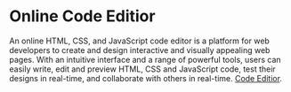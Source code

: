 # Online Code Editior

An online HTML, CSS, and JavaScript code editor is a platform for web developers to create and design interactive and visually appealing web pages. With an intuitive interface and a range of powerful tools, users can easily write, edit and preview HTML, CSS and JavaScript code, test their designs in real-time, and collaborate with others in real-time. [Code Editior](https://strong-platypus-bb891a.netlify.app/).
